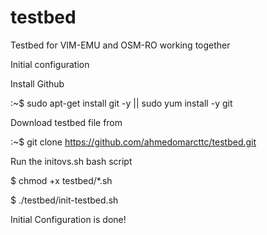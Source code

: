 # testbed
Testbed for VIM-EMU and OSM-RO working together


Initial configuration

Install Github

:~$ sudo apt-get install git -y || sudo yum install -y git

Download testbed file from

:~$ git clone https://github.com/ahmedomarcttc/testbed.git

Run the initovs.sh bash script

$ chmod +x testbed/*.sh

$ ./testbed/init-testbed.sh

Initial Configuration is done!
